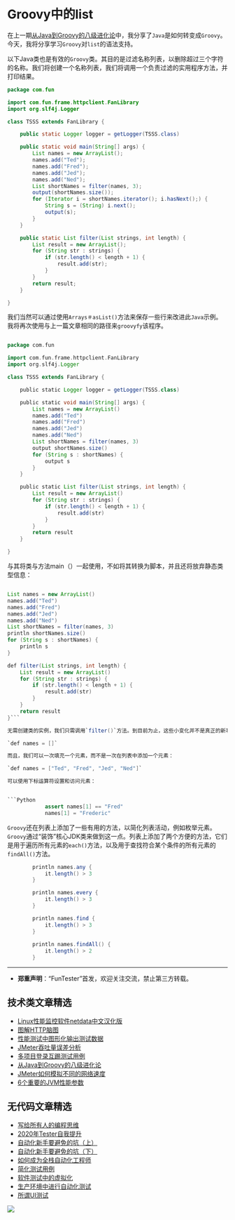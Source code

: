 # Groovy中的list



在上一期[从Java到Groovy的八级进化论](https://mp.weixin.qq.com/s/QTrRHsD3w-zLGbn79y8yUg)中，我分享了`Java`是如何转变成`Groovy`。今天，我将分享学习`Groovy`对`list`的语法支持。

以下Java类也是有效的`Groovy`类。其目的是过滤名称列表，以删除超过三个字符的名称。我们将创建一个名称列表，我们将调用一个负责过滤的实用程序方法，并打印结果。


```Java
package com.fun

import com.fun.frame.httpclient.FanLibrary
import org.slf4j.Logger

class TSSS extends FanLibrary {

    public static Logger logger = getLogger(TSSS.class)

    public static void main(String[] args) {
        List names = new ArrayList();
        names.add("Ted");
        names.add("Fred");
        names.add("Jed");
        names.add("Ned");
        List shortNames = filter(names, 3);
        output(shortNames.size());
        for (Iterator i = shortNames.iterator(); i.hasNext();) {
            String s = (String) i.next();
            output(s);
        }
    }

    public static List filter(List strings, int length) {
        List result = new ArrayList();
        for (String str : strings) {
            if (str.length() < length + 1) {
                result.add(str);
            }
        }
        return result;
    }

}
```

我们当然可以通过使用`Arrays＃asList()`方法来保存一些行来改进此`Java`示例。我将再次使用与上一篇文章相同的路径来`groovyfy`该程序。


```Groovy

package com.fun

import com.fun.frame.httpclient.FanLibrary
import org.slf4j.Logger

class TSSS extends FanLibrary {

    public static Logger logger = getLogger(TSSS.class)

    public static void main(String[] args) {
        List names = new ArrayList()
        names.add("Ted")
        names.add("Fred")
        names.add("Jed")
        names.add("Ned")
        List shortNames = filter(names, 3)
        output shortNames.size()
        for (String s : shortNames) {
            output s
        }
    }

    public static List filter(List strings, int length) {
        List result = new ArrayList()
        for (String str : strings) {
            if (str.length() < length + 1) {
                result.add(str)
            }
        }
        return result
    }

}
```

与其将类与方法main（）一起使用，不如将其转换为脚本，并且还将放弃静态类型信息：


```Java Python

List names = new ArrayList()
names.add("Ted")
names.add("Fred")
names.add("Jed")
names.add("Ned")
List shortNames = filter(names, 3)
println shortNames.size()
for (String s : shortNames) {
    println s
}

def filter(List strings, int length) {
    List result = new ArrayList()
    for (String str : strings) {
        if (str.length() < length + 1) {
            result.add(str)
        }
    }
    return result
}```

无需创建类的实例，我们只需调用`filter()`方法。到目前为止，这些小变化并不是真正的新事物，因为我们之前已经遵循了这些步骤。现在，我们要发现的是，借助`Groovy`列表的本机语法，如何使列表更加友好。那么我们如何定义一个新列表？

`def names = []`

而且，我们可以一次填充一个元素，而不是一次在列表中添加一个元素：

`def names = ["Ted", "Fred", "Jed", "Ned"]`

可以使用下标运算符设置和访问元素：


```Python
            assert names[1] == "Fred"
            names[1] = "Frederic"
```

`Groovy`还在列表上添加了一些有用的方法，以简化列表活动，例如枚举元素。`Groovy`通过“装饰”核心JDK类来做到这一点。列表上添加了两个方便的方法，它们是用于遍历所有元素的`each()`方法，以及用于查找符合某个条件的所有元素的`findAll()`方法。


```Groovy
        println names.any {
            it.length() > 3
        }

        println names.every {
            it.length() > 3
        }

        println names.find {
            it.length() > 3
        }
        
        println names.findAll() {
            it.length() > 2
        }
```

---
* **郑重声明**：“FunTester”首发，欢迎关注交流，禁止第三方转载。

## 技术类文章精选

- [Linux性能监控软件netdata中文汉化版](https://mp.weixin.qq.com/s/fdXtK-5WwKnxjLZdyg6-nA)
- [图解HTTP脑图](https://mp.weixin.qq.com/s/100Vm8FVEuXs0x6rDGTipw)
- [性能测试中图形化输出测试数据](https://mp.weixin.qq.com/s/EMvpYIsszdwBJFPIxztTvA)
- [JMeter吞吐量误差分析](https://mp.weixin.qq.com/s/jHKmFNrLmjpihnoigNNCSg)
- [多项目登录互踢测试用例](https://mp.weixin.qq.com/s/Nn_CUy_j7j6bUwHSkO0pCQ)
- [从Java到Groovy的八级进化论](https://mp.weixin.qq.com/s/QTrRHsD3w-zLGbn79y8yUg)
- [JMeter如何模拟不同的网络速度](https://mp.weixin.qq.com/s/1FCwNN2htfTGF6ItdkcCzw)
- [6个重要的JVM性能参数](https://mp.weixin.qq.com/s/b1QnapiAVn0HD5DQU9JrIw)

## 无代码文章精选

- [写给所有人的编程思维](https://mp.weixin.qq.com/s/Oj33UCnYfbUgzsBzEm2GPQ)
- [2020年Tester自我提升](https://mp.weixin.qq.com/s/vuhUp85_6Sbg6ReAN3TTSQ)
- [自动化新手要避免的坑（上）](https://mp.weixin.qq.com/s/MjcX40heTRhEgCFhInoqYQ)
- [自动化新手要避免的坑（下）](https://mp.weixin.qq.com/s/azDUo1IO5JgkJIS9n1CMRg)
- [如何成为全栈自动化工程师](https://mp.weixin.qq.com/s/j2rQ3COFhg939KLrgKr_bg)
- [简化测试用例](https://mp.weixin.qq.com/s/BhwfDqhN9yoa3Iul_Eu5TA)
- [软件测试中的虚拟化](https://mp.weixin.qq.com/s/zHyJiNFgHIo2ZaPFXsxQMg)
- [生产环境中进行自动化测试](https://mp.weixin.qq.com/s/JKEGRLOlgpINUxs-6mohzA)
- [所谓UI测试](https://mp.weixin.qq.com/s/wDvUy_BhQZCSCqrlC2j1qA)

![](https://mmbiz.qpic.cn/mmbiz_png/13eN86FKXzDkiawpL3o8umv1EgHOc2OE1iaib1vR7Q6DH1FSpP4HVuibsibicftEqUqfXZpE2FyN7nIPvHwhWQdG6n0g/640?wx_fmt=png&tp=webp&wxfrom=5&wx_lazy=1&wx_co=1)